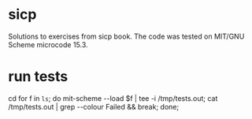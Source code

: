 sicp
====

Solutions to exercises from sicp book. The code was tested on MIT/GNU Scheme
microcode 15.3.

run tests
=========
cd <chapter dir>
for f in `ls`; do mit-scheme --load $f | tee -i /tmp/tests.out; cat /tmp/tests.out | grep --colour Failed && break; done;
